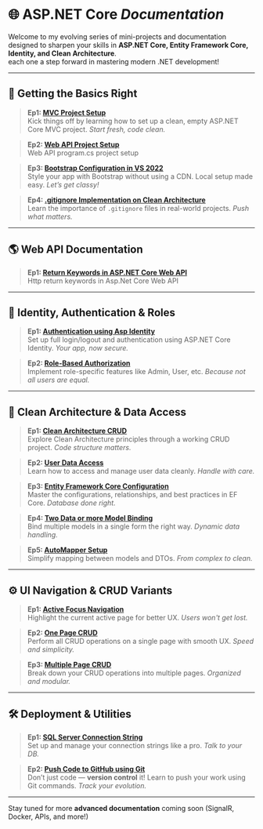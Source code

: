 # 🌐 ASP.NET Core *Documentation*

Welcome to my evolving series of mini-projects and documentation designed to sharpen your skills in **ASP.NET Core, Entity Framework Core, Identity, and Clean Architecture**.  
each one a step forward in mastering modern .NET development!

---

## 📌 Getting the Basics Right

> **Ep1: [MVC Project Setup](https://github.com/Jesc06/ASP.NET-Core-Empty-MVC-set-up.git)**  
Kick things off by learning how to set up a clean, empty ASP.NET Core MVC project. *Start fresh, code clean.*

> **Ep2: [Web API Project Setup](https://github.com/Jesc06/Web-API-Project-Setup.git)**  
Web API program.cs project setup

> **Ep3: [Bootstrap Configuration in VS 2022](https://github.com/Jesc06/Local-Bootstrap-Set-up-in-Visual-Studio-2022.git)**  
Style your app with Bootstrap without using a CDN. Local setup made easy. *Let’s get classy!*

> **Ep4: [.gitignore Implementation on Clean Architecture](https://github.com/Jesc06/git-push-Clean-Architecture-method.git)**  
Learn the importance of `.gitignore` files in real-world projects. *Push what matters.*

---


## 🌎 Web API Documentation

> **Ep1: [Return Keywords in ASP.NET Core Web API](https://github.com/Jesc06/Web-Api-Return-keywords.git)**  
Http return keywords in Asp.Net Core Web API
---


## 🔐 Identity, Authentication & Roles

> **Ep1: [Authentication using Asp Identity](https://github.com/Jesc06/Asp.Net-Core-Authentication.git)**  
Set up full login/logout and authentication using ASP.NET Core Identity. *Your app, now secure.*

> **Ep2: [Role-Based Authorization](https://github.com/Jesc06/Role-Based-Asp-Identity.git)**  
Implement role-specific features like Admin, User, etc. *Because not all users are equal.*

---

## 🧠 Clean Architecture & Data Access

> **Ep1: [Clean Architecture CRUD](https://github.com/Jesc06/Clean-Architecture-CRUD.git)**  
Explore Clean Architecture principles through a working CRUD project. *Code structure matters.*

> **Ep2: [User Data Access](https://github.com/Jesc06/User-Data-Access.git)**  
Learn how to access and manage user data cleanly. *Handle with care.*

> **Ep3: [Entity Framework Core Configuration](https://github.com/Jesc06/Documentation-Ef-Core.git)**  
Master the configurations, relationships, and best practices in EF Core. *Database done right.*

> **Ep4: [Two Data or more Model Binding](https://github.com/Jesc06/Clean-Architecture-Two-Data-Model-Binding.git)**  
Bind multiple models in a single form the right way. *Dynamic data handling.*

> **Ep5: [AutoMapper Setup](https://github.com/Jesc06/autoMapper.git)**  
Simplify mapping between models and DTOs. *From complex to clean.*

---

## ⚙️ UI Navigation & CRUD Variants

> **Ep1: [Active Focus Navigation](https://github.com/Jesc06/Navigation-Active.git)**  
Highlight the current active page for better UX. *Users won't get lost.*

> **Ep2: [One Page CRUD](https://github.com/Jesc06/Single-Page-Crud.git)**  
Perform all CRUD operations on a single page with smooth UX. *Speed and simplicity.*

> **Ep3: [Multiple Page CRUD](https://github.com/Jesc06/Multipage-CRUD.git)**  
Break down your CRUD operations into multiple pages. *Organized and modular.*

---

## 🛠️ Deployment & Utilities

> **Ep1: [SQL Server Connection String](https://github.com/Jesc06/SQL-SERVER-Connection-String.git)**  
Set up and manage your connection strings like a pro. *Talk to your DB.*

> **Ep2: [Push Code to GitHub using Git](https://github.com/Jesc06/Push-to-Repository-Documentation.git)**  
Don’t just code — **version control** it! Learn to push your work using Git commands. *Track your evolution.*

---

 
Stay tuned for more **advanced documentation** coming soon (SignalR, Docker, APIs, and more!)

